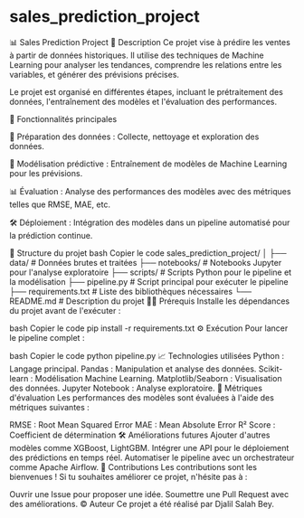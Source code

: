 # sales_prediction_project
📊 Sales Prediction Project
📝 Description
Ce projet vise à prédire les ventes à partir de données historiques. Il utilise des techniques de Machine Learning pour analyser les tendances, comprendre les relations entre les variables, et générer des prévisions précises.

Le projet est organisé en différentes étapes, incluant le prétraitement des données, l'entraînement des modèles et l'évaluation des performances.

🚀 Fonctionnalités principales

📂 Préparation des données : Collecte, nettoyage et exploration des données.

🧠 Modélisation prédictive : Entraînement de modèles de Machine Learning pour les prévisions.

📊 Évaluation : Analyse des performances des modèles avec des métriques telles que RMSE, MAE, etc.

🛠️ Déploiement : Intégration des modèles dans un pipeline automatisé pour la prédiction continue.

📁 Structure du projet
bash
Copier le code
sales_prediction_project/
│
├── data/                 # Données brutes et traitées
├── notebooks/            # Notebooks Jupyter pour l'analyse exploratoire
├── scripts/              # Scripts Python pour le pipeline et la modélisation
├── pipeline.py           # Script principal pour exécuter le pipeline
├── requirements.txt      # Liste des bibliothèques nécessaires
└── README.md             # Description du projet
🧑‍💻 Prérequis
Installe les dépendances du projet avant de l'exécuter :

bash
Copier le code
pip install -r requirements.txt
⚙️ Exécution
Pour lancer le pipeline complet :

bash
Copier le code
python pipeline.py
📈 Technologies utilisées
Python : Langage principal.
Pandas : Manipulation et analyse des données.
Scikit-learn : Modélisation Machine Learning.
Matplotlib/Seaborn : Visualisation des données.
Jupyter Notebook : Analyse exploratoire.
🧪 Métriques d'évaluation
Les performances des modèles sont évaluées à l'aide des métriques suivantes :

RMSE : Root Mean Squared Error
MAE : Mean Absolute Error
R² Score : Coefficient de détermination
🛠️ Améliorations futures
Ajouter d'autres modèles comme XGBoost, LightGBM.
Intégrer une API pour le déploiement des prédictions en temps réel.
Automatiser le pipeline avec un orchestrateur comme Apache Airflow.
🤝 Contributions
Les contributions sont les bienvenues ! Si tu souhaites améliorer ce projet, n'hésite pas à :

Ouvrir une Issue pour proposer une idée.
Soumettre une Pull Request avec des améliorations.
© Auteur
Ce projet a été réalisé par Djalil Salah Bey.
